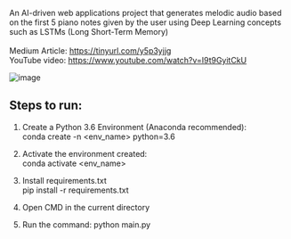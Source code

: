 An AI-driven web applications project that generates melodic audio based on the first 5 piano notes given by the user using Deep Learning concepts such as LSTMs (Long Short-Term Memory) <br> <br>
Medium Article: https://tinyurl.com/y5p3yjjg <br> 
YouTube video: https://www.youtube.com/watch?v=I9t9GyitCkU <br>

![image](https://github.com/siddhanthiyer-99/Rhapsody/assets/47019139/89146066-dbbf-4a37-8546-3b8edccca11d)

<h2> Steps to run: </h2>

1. Create a Python 3.6 Environment (Anaconda recommended): <br>
conda create -n <env_name> python=3.6

2. Activate the environment created: <br>
conda activate <env_name>

3. Install requirements.txt <br>
pip install -r requirements.txt

4. Open CMD in the current directory

5. Run the command: python main.py
